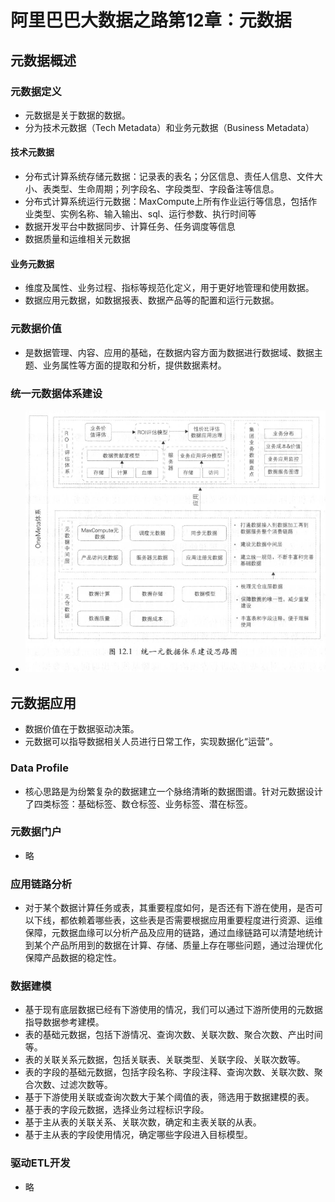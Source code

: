 <head>
<link href = '../../css/notestyle.css' rel = 'stylesheet' type = 'text/css'>
</head>

# 阿里巴巴大数据之路第12章：元数据
## 元数据概述
### 元数据定义
* 元数据是关于数据的数据。
* 分为技术元数据（Tech Metadata）和业务元数据（Business Metadata）
#### 技术元数据
* 分布式计算系统存储元数据：记录表的表名；分区信息、责任人信息、文件大小、表类型、生命周期；列字段名、字段类型、字段备注等信息。
* 分布式计算系统运行元数据：MaxCompute上所有作业运行等信息，包括作业类型、实例名称、输入输出、sql、运行参数、执行时间等
* 数据开发平台中数据同步、计算任务、任务调度等信息
* 数据质量和运维相关元数据
#### 业务元数据
* 维度及属性、业务过程、指标等规范化定义，用于更好地管理和使用数据。
* 数据应用元数据，如数据报表、数据产品等的配置和运行元数据。
### 元数据价值
* 是数据管理、内容、应用的基础，在数据内容方面为数据进行数据域、数据主题、业务属性等方面的提取和分析，提供数据素材。
### 统一元数据体系建设
* ![202306132](../../file/p/202306132.png)
## 元数据应用
* 数据价值在于数据驱动决策。
* 元数据可以指导数据相关人员进行日常工作，实现数据化“运营”。
### Data Profile
* 核心思路是为纷繁复杂的数据建立一个脉络清晰的数据图谱。针对元数据设计了四类标签：基础标签、数仓标签、业务标签、潜在标签。
### 元数据门户
* 略
### 应用链路分析
* 对于某个数据计算任务或表，其重要程度如何，是否还有下游在使用，是否可以下线，都依赖着哪些表，这些表是否需要根据应用重要程度进行资源、运维保障，元数据血缘可以分析产品及应用的链路，通过血缘链路可以清楚地统计到某个产品所用到的数据在计算、存储、质量上存在哪些问题，通过治理优化保障产品数据的稳定性。
### 数据建模
* 基于现有底层数据已经有下游使用的情况，我们可以通过下游所使用的元数据指导数据参考建模。
* 表的基础元数据，包括下游情况、查询次数、关联次数、聚合次数、产出时间等。
* 表的关联关系元数据，包括关联表、关联类型、关联字段、关联次数等。
* 表的字段的基础元数据，包括字段名称、字段注释、查询次数、关联次数、聚合次数、过滤次数等。
* 基于下游使用关联或查询次数大于某个阈值的表，筛选用于数据建模的表。
* 基于表的字段元数据，选择业务过程标识字段。
* 基于主从表的关联关系、关联次数，确定和主表关联的从表。
* 基于主从表的字段使用情况，确定哪些字段进入目标模型。
### 驱动ETL开发
* 略



